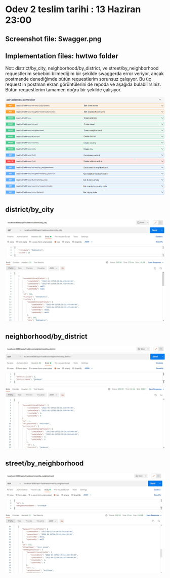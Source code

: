 # Odev 2 teslim tarihi : 13 Haziran 23:00 

## Screenshot file: Swagger.png
## Implementation files: hwtwo folder

Not: district/by_city, neighborhood/by_district, ve street/by_neighborhood requestlerim sebebini bilmediğim bir şekilde swaggerda error veriyor, ancak postmande denediğimde bütün requestlerim sorunsuz çalışıyor. Bu üç request in postman ekran görüntülerini de repoda ve aşağıda bulabilirsiniz. Bütün requestlerim tamamen doğru bir şekilde çalışıyor.

![Screenshot](Swagger.png)
## district/by_city
![Screenshot](district_by_city_postman.jpg)
## neighborhood/by_district
![Screenshot](neighborhood_by_district_postman.jpg)
## street/by_neighborhood
![Screenshot](street_by_neighborhood_postman.jpg)

